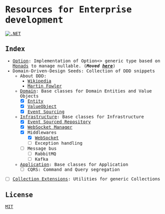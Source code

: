 <samp>

# Resources for Enterprise development
[![.NET](https://github.com/sandhaka/seeds/actions/workflows/dotnet.yml/badge.svg)](https://github.com/sandhaka/seeds/actions/workflows/dotnet.yml)
## Index
- [Option](./Monads/Option): Implementation of Option<> generic type based on [Monads](https://en.wikipedia.org/wiki/Monad_(functional_programming)) to manage nullable. 
(_**Moved [here](https://github.com/sandhaka/monads)**_)
- Domain-Driven-Design Seeds: Collection of DDD snippets
  - About DDD:
    - [Wikipedia](https://en.wikipedia.org/wiki/Domain-driven_design)
    - [Martin Fowler](https://martinfowler.com/tags/domain%20driven%20design.html) 
  - [Domain](./Ddd/Domain/): Base classes for Domain Entities and Value Objects 
    - [x] [Entity](./Ddd/Domain/Entity.cs)
    - [x] [ValueObject](./Ddd/Domain/ValueObject.cs)
    - [x] [Event Sourcing](./Ddd/Domain/EventSourcing)
  - [Infrastructure](./Ddd/Infrastructure/): Base classes for Infrastructure
    - [x] [Event Sourced Repository](./Ddd/Infrastructure/Repositories/EventSourcedRepository.cs)
    - [x] [WebSocket Manager](./Ddd/Infrastructure/Managers/WebSocket)
    - [x] Middlewares
      - [x] [WebSocket](./Ddd/Infrastructure/Middlewares/WebSocketMiddleware.cs)
      - [ ] Exception handling
    - [ ] Message bus
      - [ ] RabbitMQ
      - [ ] Kafka
  - [Application](./Ddd/Application/): Base classes for Application
    - [ ] CQRS: Command and Query segregation
- [ ] [Collection Extensions](./CollectionsExtensions/): Utilities for generic Collections
## License
[MIT](./license)

</samp>
